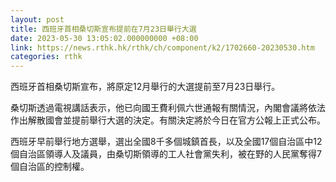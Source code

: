 ```yaml
---
layout: post
title: 西班牙首相桑切斯宣布提前在7月23日舉行大選
date: 2023-05-30 13:05:02.000000000 +08:00
link: https://news.rthk.hk/rthk/ch/component/k2/1702660-20230530.htm
categories: rthk
---
```


西班牙首相桑切斯宣布，將原定12月舉行的大選提前至7月23日舉行。

桑切斯透過電視講話表示，他已向國王費利佩六世通報有關情況，內閣會議將依法作出解散國會並提前舉行大選的決定。有關決定將於今日在官方公報上正式公布。

西班牙早前舉行地方選舉，選出全國8千多個城鎮首長，以及全國17個自治區中12個自治區領導人及議員，由桑切斯領導的工人社會黨失利，被在野的人民黨奪得7個自治區的控制權。
